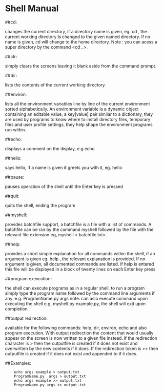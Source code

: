 # Shell Manual

##cd:

changes the current directory, if a directory name is given, eg. cd  <directory>, the current 
working directory Is changed to the given named directory. If no name is given, cd will change 
to the home directory. Note : you can acess a super directory by the command <cd ..>.

##clr:

simply clears the screens leaving it blank aside from the command prompt.

##dir:

lists the contents of the current working directory.

##environ:

lists all the environment variables line by line of the current environment sorted 
alphabetically.
An environment variable is a dynamic object containing an editable value, a key[value] pair
similar to a dictionary, they are used by programs to know where to install directory files, 
temporary files and user profile settings, they help shape the environment programs run within.

##echo:

displays a comment on the display, e.g echo <example>

##hello:

says hello, if a name is given it greets you with it, eg. hello <Donal>

##pause:

pauses operation of the shell until the Enter key is pressed

##quit:

quits the shell, ending the program

##myshell:

provides batchfile support, a batchfile is a file with a list of commands. A batchfile can be 
ran by the command myshell followed by the file with the relevant file extension eg, myshell <
batchfile.txt>.

##help:

provides a short simple explanation for all commands within the shell, if an argument is given
 eg. help <topic>, the relevant explanation is provided. If no argument Is given, all 
 documented commands are listed.
If help <more> is entered this file will be displayed in a block of twenty lines on each Enter 
key press

##program exexcution:

the shell can execute programs as in a regular shell, to run a program simply type the program 
name followed by the command line arguments if any.
e.g. ProgramName.py args
note: can aslo execute command upon executing the shell e.g. myshell.py example.py, the shell
will exit upon completion

##output redirection:

available for the following commands: help, dir, environ, echo and also program execution.
With output redirection the content that would usually appear on the screen is now written to 
a given file instead.
if the redirection character is > then the outputfile is created if it does not exist and 
overwritten by the new contents if it does. 
If the redirection token is >> then outputfile is created if it does not exist and appended to 
if it does.

##Examples:

		echo args example > output.txt
		ProgramName.py  args > output.txt
		echo args example >> output.txt
		ProgramName.py args >> output.txt
